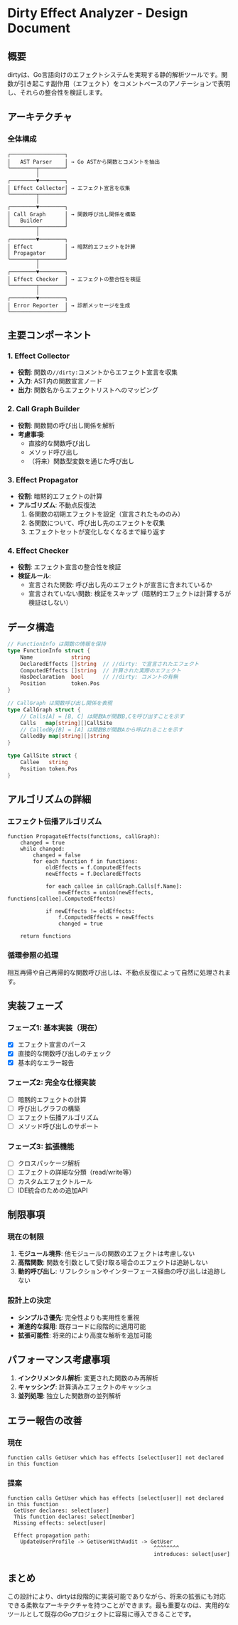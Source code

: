 # Dirty Effect Analyzer - Design Document

## 概要

dirtyは、Go言語向けのエフェクトシステムを実現する静的解析ツールです。関数が引き起こす副作用（エフェクト）をコメントベースのアノテーションで表明し、それらの整合性を検証します。

## アーキテクチャ

### 全体構成

```
┌─────────────────┐
│   AST Parser    │ → Go ASTから関数とコメントを抽出
└────────┬────────┘
         │
┌────────▼────────┐
│ Effect Collector│ → エフェクト宣言を収集
└────────┬────────┘
         │
┌────────▼────────┐
│ Call Graph      │ → 関数呼び出し関係を構築
│   Builder       │
└────────┬────────┘
         │
┌────────▼────────┐
│ Effect          │ → 暗黙的エフェクトを計算
│ Propagator      │
└────────┬────────┘
         │
┌────────▼────────┐
│ Effect Checker  │ → エフェクトの整合性を検証
└────────┬────────┘
         │
┌────────▼────────┐
│ Error Reporter  │ → 診断メッセージを生成
└─────────────────┘
```

## 主要コンポーネント

### 1. Effect Collector
- **役割**: 関数の`//dirty:`コメントからエフェクト宣言を収集
- **入力**: AST内の関数宣言ノード
- **出力**: 関数名からエフェクトリストへのマッピング

### 2. Call Graph Builder
- **役割**: 関数間の呼び出し関係を解析
- **考慮事項**:
  - 直接的な関数呼び出し
  - メソッド呼び出し
  - （将来）関数型変数を通じた呼び出し

### 3. Effect Propagator
- **役割**: 暗黙的エフェクトの計算
- **アルゴリズム**: 不動点反復法
  1. 各関数の初期エフェクトを設定（宣言されたもののみ）
  2. 各関数について、呼び出し先のエフェクトを収集
  3. エフェクトセットが変化しなくなるまで繰り返す

### 4. Effect Checker
- **役割**: エフェクト宣言の整合性を検証
- **検証ルール**:
  - 宣言された関数: 呼び出し先のエフェクトが宣言に含まれているか
  - 宣言されていない関数: 検証をスキップ（暗黙的エフェクトは計算するが検証はしない）

## データ構造

```go
// FunctionInfo は関数の情報を保持
type FunctionInfo struct {
    Name            string
    DeclaredEffects []string  // //dirty: で宣言されたエフェクト
    ComputedEffects []string  // 計算された実際のエフェクト
    HasDeclaration  bool      // //dirty: コメントの有無
    Position        token.Pos
}

// CallGraph は関数呼び出し関係を表現
type CallGraph struct {
    // Calls[A] = [B, C] は関数Aが関数B,Cを呼び出すことを示す
    Calls   map[string][]CallSite
    // CalledBy[B] = [A] は関数Bが関数Aから呼ばれることを示す
    CalledBy map[string][]string
}

type CallSite struct {
    Callee   string
    Position token.Pos
}
```

## アルゴリズムの詳細

### エフェクト伝播アルゴリズム

```
function PropagateEffects(functions, callGraph):
    changed = true
    while changed:
        changed = false
        for each function f in functions:
            oldEffects = f.ComputedEffects
            newEffects = f.DeclaredEffects
            
            for each callee in callGraph.Calls[f.Name]:
                newEffects = union(newEffects, functions[callee].ComputedEffects)
            
            if newEffects != oldEffects:
                f.ComputedEffects = newEffects
                changed = true
    
    return functions
```

### 循環参照の処理

相互再帰や自己再帰的な関数呼び出しは、不動点反復によって自然に処理されます。

## 実装フェーズ

### フェーズ1: 基本実装（現在）
- [x] エフェクト宣言のパース
- [x] 直接的な関数呼び出しのチェック
- [x] 基本的なエラー報告

### フェーズ2: 完全な仕様実装
- [ ] 暗黙的エフェクトの計算
- [ ] 呼び出しグラフの構築
- [ ] エフェクト伝播アルゴリズム
- [ ] メソッド呼び出しのサポート

### フェーズ3: 拡張機能
- [ ] クロスパッケージ解析
- [ ] エフェクトの詳細な分類（read/write等）
- [ ] カスタムエフェクトルール
- [ ] IDE統合のための追加API

## 制限事項

### 現在の制限
1. **モジュール境界**: 他モジュールの関数のエフェクトは考慮しない
2. **高階関数**: 関数を引数として受け取る場合のエフェクトは追跡しない
3. **動的呼び出し**: リフレクションやインターフェース経由の呼び出しは追跡しない

### 設計上の決定
- **シンプルさ優先**: 完全性よりも実用性を重視
- **漸進的な採用**: 既存コードに段階的に適用可能
- **拡張可能性**: 将来的により高度な解析を追加可能

## パフォーマンス考慮事項

1. **インクリメンタル解析**: 変更された関数のみ再解析
2. **キャッシング**: 計算済みエフェクトのキャッシュ
3. **並列処理**: 独立した関数群の並列解析

## エラー報告の改善

### 現在
```
function calls GetUser which has effects [select[user]] not declared in this function
```

### 提案
```
function calls GetUser which has effects [select[user]] not declared in this function
  GetUser declares: select[user]
  This function declares: select[member]
  Missing effects: select[user]
  
  Effect propagation path:
    UpdateUserProfile -> GetUserWithAudit -> GetUser
                                              ^^^^^^^^
                                              introduces: select[user]
```

## まとめ

この設計により、dirtyは段階的に実装可能でありながら、将来の拡張にも対応できる柔軟なアーキテクチャを持つことができます。最も重要なのは、実用的なツールとして既存のGoプロジェクトに容易に導入できることです。